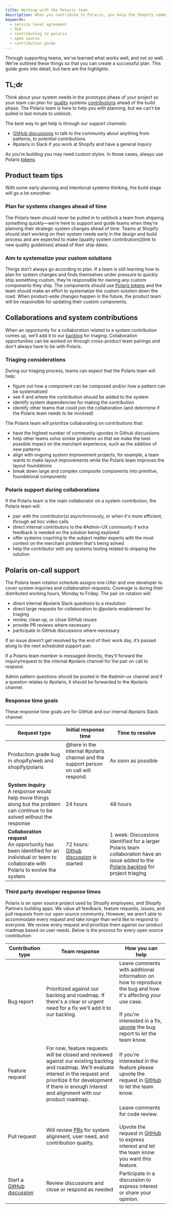 ```yaml
---
title: Working with the Polaris team
description: When you contribute to Polaris, you help the Shopify community create better experiences for merchants, faster. Contribution takes thoughtful planning.
keywords:
  - service level agreement
  - SLA
  - contributing to polaris
  - open source
  - contribution guide
---
```


Through supporting teams, we’ve learned what works well, and not so well. We’ve outlined these things so that you can create a successful plan. This guide goes into detail, but here are the highlights.

## TL;dr

Think about your system needs in the prototype phase of your project so your team can plan for [quality](/contributing/quality-contributions) systems [contributions](/contributing) ahead of the build phase. The Polaris team is here to help you with planning, but we can’t be pulled in last minute to unblock. 

The best way to get help is through our support channels:
- [GitHub discussions](https://github.com/Shopify/polaris/discussions/6750) to talk to the community about anything from patterns, to potential contributions 
-  #polaris in Slack if you work at Shopify and have a general inquiry

As you’re building you may need custom styles. In those cases, always use Polaris [tokens](/tokens).

## Product team tips
With some early planning and intentional systems thinking, the build stage will go a lot smoother.

### Plan for systems changes ahead of time

The Polaris team should never be pulled in to unblock a team from shipping something quickly—we’re here to support and guide teams when they’re planning their strategic system changes ahead of time. Teams at Shopify should start working on their system needs early in the design and build process and are expected to make [quality system contributions](link to new quality guidelines) ahead of their ship dates. 

### Aim to systematize your custom solutions

Things don’t always go according to plan. If a team is still learning how to plan for system changes and finds themselves under pressure to quickly ship something custom, they’re responsible for owning any custom components they ship. The components should use [Polaris tokens](https://polaris.shopify.com/tokens/colors) and the team should make an effort to systematize the custom solution down the road. When product-wide changes happen in the future, the product team will be responsible for updating their custom components.

## Collaborations and system contributions

When an opportunity for a collaboration related to a system contribution comes up, we’ll add it to our [backlog](https://github.com/orgs/Shopify/projects/2250/views/5) for triaging. Collaboration opportunities can be worked on through cross-product team pairings and don't always have to be with Polaris.

### Triaging considerations

During our triaging process, teams can expect that the Polaris team will help:

- figure out how a component can be composed and/or how a pattern can be systematized
- see if and where the contribution should be added to the system
- identify system dependencies for making the contribution
- identify other teams that could join the collaboration (and determine if the Polaris team needs to be involved)

The Polaris team will prioritize collaborating on contributions that:

- have the highest number of community upvotes in Github discussions
- help other teams solve similar problems so that we make the best possible impact on the merchant experience, such as the addition of new patterns
- align with ongoing system improvement projects, for example, a team wants to make layout improvements while the Polaris team improves the layout foundations
- break down large and complex composite components into primitive, foundational components

### Polaris support during collaborations

If the Polaris team is the main collaborator on a system contribution, the Polaris team will:

- pair with the contributor(s) asynchronously, or when it's more efficient, through ad hoc video calls
- direct internal contributors to the #Admin-UX community if extra feedback is needed on the solution being explored
- offer systems coaching to the subject matter experts with the most context on the merchant problem that's being solved
- help the contributor with any systems tooling related to shipping the solution

## Polaris on-call support

The Polaris team rotation schedule assigns one UXer and one developer to cover system inquiries and collaboration requests. Coverage is during their distributed working hours, Monday to Friday. The pair on rotation will:

- direct internal #polaris Slack questions to a resolution
- direct large requests for collaboration to @polaris-enablement for triaging
- review, clean up, or close GitHub issues
- provide PR reviews where necessary
- participate in GitHub discussions where necessary

If an issue doesn’t get resolved by the end of their work day, it’s passed along to the next scheduled support pair.

If a Polaris team member is messaged directly, they’ll forward the inquiry/request to the internal #polaris channel for the pair on call to respond.

Admin pattern questions should be posted in the #admin-ux channel and if a question relates to #polaris, it should be forwarded to the #polaris channel.

### Response time goals

These response time goals are for GitHub and our internal #polaris Slack channel.

| Request type                                                                                                                                 | Initial response time                                                                         | Time to resolve                                                                                                                                                                                 |
| -------------------------------------------------------------------------------------------------------------------------------------------- | --------------------------------------------------------------------------------------------- | ----------------------------------------------------------------------------------------------------------------------------------------------------------------------------------------------- |
| Production grade bug in shopify/web and shopify/polaris                                                                                      | @here in the internal #polaris channel and the support person on call will respond.           | As soon as possible                                                                                                                                                                             |
| **System inquiry**<br/> A response would help move things along but the problem can continue to be solved without the response               | 24 hours                                                                                      | 48 hours                                                                                                                                                                                        |
| **Collaboration request**<br/> An opportunity has been identified for an individual or team to collaborate with Polaris to evolve the system | 72 hours: [Github discussion](https://github.com/Shopify/polaris/discussions/6750) is started | 1 week: Discussions identified for a larger Polaris team collaboration have an issue added to the [Polaris backlog](https://github.com/orgs/Shopify/projects/2250/views/5) for project triaging |


### Third party developer response times

Polaris is an open source project used by Shopify employees, and Shopify Partners building apps. We value all feedback, feature requests, issues, and pull requests from our open source community. However, we aren’t able to accommodate every request and take longer than we’d like to respond to everyone. We review every request and prioritize them against our product roadmap based on user needs. Below is the process for every open source contribution:

| Contribution type                                                                | Team response                                                                                                                                                                                                                                | How you can help                                                                                                                                                                                                                                         |
| -------------------------------------------------------------------------------- | -------------------------------------------------------------------------------------------------------------------------------------------------------------------------------------------------------------------------------------------- | -------------------------------------------------------------------------------------------------------------------------------------------------------------------------------------------------------------------------------------------------------- |
| Bug report                                                                       | Prioritized against our backlog and roadmap. If there's a clear or urgent need for a fix we'll add it to our backlog.                                                                                                                        | Leave comments with additional information on how to reproduce the bug and how it's affecting your use case.<br/><br/> If you're interested in a fix, [upvote](https://github.com/Shopify/polaris/issues/new?assignees=&labels=%F0%9F%90%9BBug&template=ISSUE.md) the bug report to let the team know. |
| Feature request                                                                  | For now, feature requests will be closed and reviewed against our existing backlog and roadmap. We'll evaluate interest in the request and prioritize it for development if there is enough interest and alignment with our product roadmap. | If you're interested in the feature please upvote the request in [GitHub](https://github.com/Shopify/polaris/issues/new?assignees=&labels=Feature+request&template=FEATURE_REQUEST.md) to let the team know.                                                                                                     |
| Pull request                                                                     | Will review [PRs](https://github.com/Shopify/polaris/pulls) for system alignment, user need, and contribution quality.                                                                                                                       | Leave comments for code review.<br/><br/> Upvote the request in [GitHub](https://github.com/Shopify/polaris/discussions/6750) to express interest and let the team know you want this feature.                                                           |
| Start a [GitHub discussion](https://github.com/Shopify/polaris/discussions/6750) | Review discussions and close or respond as needed                                                                                                                                                                                            | Participate in a discussion to express interest or share your opinion.                                                                                                                                                                                   |